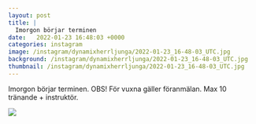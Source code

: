 ```yaml
---
layout: post
title: |
  Imorgon börjar terminen
date:   2022-01-23 16:48:03 +0000
categories: instagram
image: /instagram/dynamixherrljunga/2022-01-23_16-48-03_UTC.jpg
background: /instagram/dynamixherrljunga/2022-01-23_16-48-03_UTC.jpg
thumbnail: /instagram/dynamixherrljunga/2022-01-23_16-48-03_UTC.jpg
---
```

Imorgon börjar terminen. OBS! För vuxna gäller föranmälan. Max 10 tränande + instruktör.



<img src='/www-dynamix-herrljunga/instagram/dynamixherrljunga/2022-01-23_16-48-03_UTC.jpg' class='img-fluid' />
